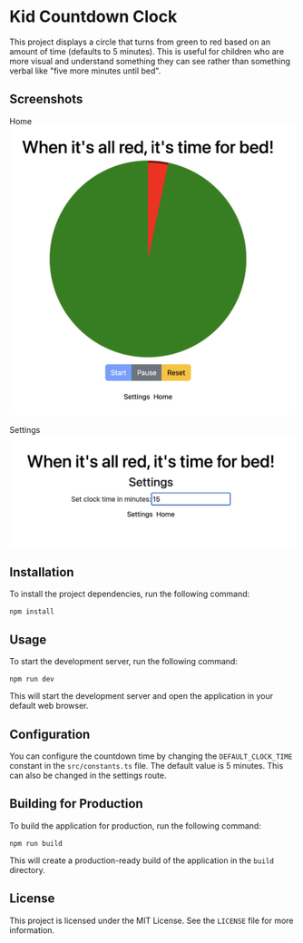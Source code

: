 # Kid Countdown Clock

This project displays a circle that turns from green to red based on an amount of time (defaults to 5 minutes). This is useful for children who are more visual and understand something they can see rather than something verbal like "five more minutes until bed".

## Screenshots

Home
![Hone screen with clock running ](./screenshots/screenshot-1.png)

Settings
![Settings screen with option to change time ](./screenshots/screenshot-2.png)

## Installation

To install the project dependencies, run the following command:

```
npm install
```

## Usage

To start the development server, run the following command:

```
npm run dev
```

This will start the development server and open the application in your default web browser.

## Configuration

You can configure the countdown time by changing the `DEFAULT_CLOCK_TIME` constant in the `src/constants.ts` file. The default value is 5 minutes. This can also be changed in the settings route.

## Building for Production

To build the application for production, run the following command:

```
npm run build
```

This will create a production-ready build of the application in the `build` directory.

## License

This project is licensed under the MIT License. See the `LICENSE` file for more information.
